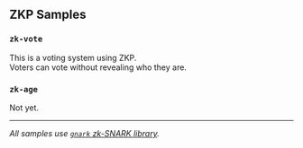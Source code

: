 ## ZKP Samples

### `zk-vote`

This is a voting system using ZKP.  
Voters can vote without revealing who they are.

### `zk-age`

Not yet.

---

*All samples use [`gnark` zk-SNARK library](https://github.com/ConsenSys/gnark).*